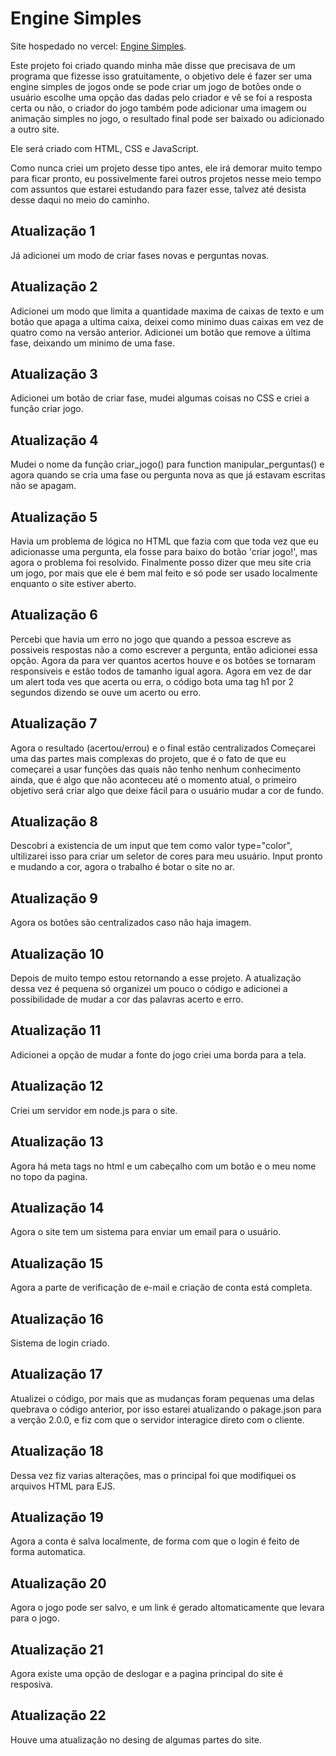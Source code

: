 # Engine Simples
Site hospedado no vercel: [Engine Simples](https://engine-simples.vercel.app).

Este projeto foi criado quando minha mãe disse que precisava de um programa que fizesse isso gratuitamente, o objetivo dele é fazer ser uma engine simples de jogos onde se pode criar um jogo de botões onde o usuário escolhe uma opção das dadas pelo criador e vê se foi a resposta certa ou não, o criador do jogo também pode adicionar uma imagem ou animação simples no jogo, o resultado final pode ser baixado ou adicionado a outro site.

Ele será criado com HTML, CSS e JavaScript.

Como nunca criei um projeto desse tipo antes, ele irá demorar muito tempo para ficar pronto, eu possivelmente farei outros projetos nesse meio tempo com assuntos que estarei estudando para fazer esse, talvez até desista desse daqui no meio do caminho.

## Atualização 1
Já adicionei um modo de criar fases novas e perguntas novas.

## Atualização 2
Adicionei um modo que limita a quantidade maxima de caixas de texto e um botão que apaga a ultima caixa, deixei como minimo duas caixas em vez de quatro como na versão anterior.
Adicionei um botão que remove a última fase, deixando um minimo de uma fase.

## Atualização 3
Adicionei um botão de criar fase, mudei algumas coisas no CSS e criei a função criar jogo.

## Atualização 4
Mudei o nome da função criar_jogo() para function manipular_perguntas() e agora quando se cria uma fase ou pergunta nova as que já estavam escritas não se apagam.

## Atualização 5
Havia um problema de lógica no HTML que fazia com que toda vez que eu adicionasse uma pergunta, ela fosse para baixo do botão 'criar jogo!', mas agora o problema foi resolvido.
Finalmente posso dizer que meu site cria um jogo, por mais que ele é bem mal feito e só pode ser usado localmente enquanto o site estiver aberto.

## Atualização 6
Percebi que havia um erro no jogo que quando a pessoa escreve as possiveis respostas não a como escrever a pergunta, então adicionei essa opção.
Agora da para ver quantos acertos houve e os botões se tornaram responsiveis e estão todos de tamanho igual agora.
Agora em vez de dar um alert toda ves que acerta ou erra, o código bota uma tag h1 por 2 segundos dizendo se ouve um acerto ou erro.

## Atualização 7
Agora o resultado (acertou/errou) e o final estão centralizados
Começarei uma das partes mais complexas do projeto, que é o fato de que eu começarei a usar funções das quais não tenho nenhum conhecimento ainda, que é algo que não aconteceu até o momento atual, o primeiro objetivo será criar algo que deixe fácil para o usuário mudar a cor de fundo.

## Atualização 8
Descobri a existencia de um input que tem como valor type="color", ultilizarei isso para criar um seletor de cores para meu usuário.
Input pronto e mudando a cor, agora o trabalho é botar o site no ar.

## Atualização 9
Agora os botões são centralizados caso não haja imagem.

## Atualização 10
Depois de muito tempo estou retornando a esse projeto. A atualização dessa vez é pequena só organizei um pouco o código e adicionei a 
possibilidade de mudar a cor das palavras acerto e erro.

## Atualização 11
Adicionei a opção de mudar a fonte do jogo criei uma borda para a tela.

## Atualização 12
Criei um servidor em node.js para o site.

## Atualização 13
Agora há meta tags no html e um cabeçalho com um botão e o meu nome no topo da pagina.

## Atualização 14
Agora o site tem um sistema para enviar um email para o usuário.

## Atualização 15
Agora a parte de verificação de e-mail e criação de conta está completa.

## Atualização 16
Sistema de login criado.

## Atualização 17
Atualizei o código, por mais que as mudanças foram pequenas uma delas quebrava o código anterior, por isso estarei atualizando o pakage.json para a verção 2.0.0, e fiz com que o servidor interagice direto com o cliente.

## Atualização 18
Dessa vez fiz varias alterações, mas o principal foi que modifiquei os arquivos HTML para EJS.

## Atualização 19
Agora a conta é salva localmente, de forma com que o login é feito de forma automatica.

## Atualização 20
Agora o jogo pode ser salvo, e um link é gerado altomaticamente que levara para o jogo.

## Atualização 21
Agora existe uma opção de deslogar e a pagina principal do site é resposiva.

## Atualização 22
Houve uma atualização no desing de algumas partes do site.